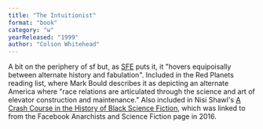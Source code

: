 ```yaml
---
title: "The Intuitionist"
format: "book"
category: "w"
yearReleased: "1999"
author: "Colson Whitehead"
---
```

 A bit on the periphery of sf but, as <a href="http://www.sf-encyclopedia.com/entry/whitehead_colson">SFE</a> puts it,  it "hovers equipoisally between alternate history and fabulation". Included in  the Red Planets reading list, where  Mark Bould describes it as depicting an alternate America where "race relations  are articulated through the science and art of elevator construction and  maintenance." Also included in Nisi Shawl's <a href="https://web.archive.org/web/20180323113402/www.fantasticstoriesoftheimagination.com/a-crash-course-in-the-history-of-black-science-fiction/"> A Crash Course in the History of Black Science Fiction</a>, which was linked to  from the Facebook Anarchists and Science Fiction page in 2016.